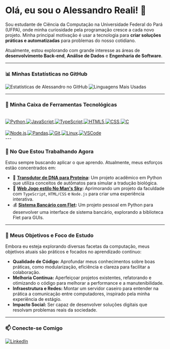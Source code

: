 # Olá, eu sou o Alessandro Reali! 👋

Sou estudante de Ciência da Computação na Universidade Federal do Pará (UFPA), onde minha curiosidade pela programação cresce a cada novo projeto. Minha principal motivação é usar a tecnologia para **criar soluções práticas e automatizadas** para problemas do nosso cotidiano.

Atualmente, estou explorando com grande interesse as áreas de **desenvolvimento Back-end**, **Análise de Dados** e **Engenharia de Software**.

---

### 📊 Minhas Estatísticas no GitHub

![Estatísticas de Alessandro no GitHub](https://github-readme-stats.vercel.app/api?username=reali-705&show_icons=true&theme=github_dark)
![Linguagens Mais Usadas](https://github-readme-stats.vercel.app/api/top-langs/?username=reali-705&layout=compact&theme=github_dark)

---

### 🚀 Minha Caixa de Ferramentas Tecnológicas

<div style="display: inline_block"><br/>
  <a href="https://www.python.org" target="_blank" rel="noreferrer">
    <img align="center" alt="Python" src="https://img.shields.io/badge/Python-black?style=for-the-badge&logo=python" />
  </a>
  <a href="https://developer.mozilla.org/en-US/docs/Web/JavaScript" target="_blank" rel="noreferrer">
    <img align="center" alt="JavaScript" src="https://img.shields.io/badge/JavaScript-F7DF1E?style=for-the-badge&logo=javascript&logoColor=black" />
  </a>
  <a href="https://www.typescriptlang.org/" target="_blank" rel="noreferrer">
    <img align="center" alt="TypeScript" src="https://img.shields.io/badge/TypeScript-3178C6?style=for-the-badge&logo=typescript&logoColor=white" />
  </a>
  <a href="https://developer.mozilla.org/en-US/docs/Web/HTML" target="_blank" rel="noreferrer">
    <img align="center" alt="HTML5" src="https://img.shields.io/badge/HTML5-E34F26?style=for-the-badge&logo=html5&logoColor=white" />
  </a>
  <a href="https://developer.mozilla.org/en-US/docs/Web/CSS" target="_blank" rel="noreferrer">
    <img align="center" alt="CSS" src="https://img.shields.io/badge/CSS-1572B6?style=for-the-badge&logo=css3&logoColor=white" />
  </a>
  <a href="https://www.cprogramming.com/" target="_blank" rel="noreferrer">
    <img align="center" alt="C" src="https://img.shields.io/badge/C-A8B9CC?style=for-the-badge&logo=c&logoColor=white" />
  </a>
  <br/><br/>
  <a href="https://nodejs.org" target="_blank" rel="noreferrer">
    <img align="center" alt="Node.js" src="https://img.shields.io/badge/Node.js-339933?style=for-the-badge&logo=nodedotjs&logoColor=white" />
  </a>
  <a href="https://pandas.pydata.org/" target="_blank" rel="noreferrer">
    <img align="center" alt="Pandas" src="https://img.shields.io/badge/Pandas-150458?style=for-the-badge&logo=pandas&logoColor=white" />
  </a>
  <a href="https://git-scm.com/" target="_blank" rel="noreferrer">
    <img align="center" alt="Git" src="https://img.shields.io/badge/GIT-E44C30?style=for-the-badge&logo=git&logoColor=white" />
  </a>
  <a href="https://www.linux.org/" target="_blank" rel="noreferrer">
    <img align="center" alt="Linux" src="https://img.shields.io/badge/Linux-FCC624?style=for-the-badge&logo=linux&logoColor=black" />
  </a>
  <a href="https://code.visualstudio.com/" target="_blank" rel="noreferrer">
    <img align="center" alt="VSCode" src="https://img.shields.io/badge/Visual_Studio_Code-007ACC?style=for-the-badge&logo=visualstudiocode&logoColor=white" />
  </a>
</div>
---

### 🌱 No Que Estou Trabalhando Agora

Estou sempre buscando aplicar o que aprendo. Atualmente, meus esforços estão concentrados em:

-   🧬 **[Transdutor de DNA para Proteína](https://github.com/reali-705/tradutor-generico):** Um projeto acadêmico em Python que utiliza conceitos de autômatos para simular a tradução biológica.
-   🌌 **[Web Jogo estilo No Man's Sky](https://github.com/reali-705/NoManSky):** Aprimorando um projeto da faculdade com `TypeScript`, `HTML/CSS` e `Node.js` para criar uma experiência interativa.
-   💰 **[Sistema Bancário com Flet](https://github.com/reali-705/Sistema_Bancario_Flet):** Um projeto pessoal em Python para desenvolver uma interface de sistema bancário, explorando a biblioteca Flet para GUIs.

---

### 🎯 Meus Objetivos e Foco de Estudo

Embora eu esteja explorando diversas facetas da computação, meus objetivos atuais são práticos e focados no aprendizado contínuo:

-   **Qualidade de Código:** Aprofundar meus conhecimentos sobre boas práticas, como modularização, eficiência e clareza para facilitar a colaboração.
-   **Melhoria Contínua:** Aperfeiçoar projetos existentes, refatorando e otimizando o código para melhorar a performance e a manutenibilidade.
-   **Infraestrutura e Redes:** Montar um servidor caseiro para entender na prática a comunicação entre computadores, inspirado pela minha experiência de estágio.
-   **Impacto Social:** Ser capaz de desenvolver soluções digitais que resolvam problemas reais da sociedade.

---

### 📫 Conecte-se Comigo

<p align="left">
<a href="https://www.linkedin.com/in/alessandro-reali-206476238/" target="_blank" rel="noreferrer">
  <img align="center" alt="LinkedIn" src="https://img.shields.io/badge/LinkedIn-0077B5?style=for-the-badge&logo=linkedin&logoColor=white" />
</a>
</p>
